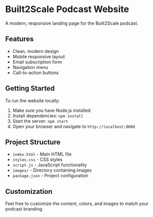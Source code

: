 # Built2Scale Podcast Website

A modern, responsive landing page for the Built2Scale podcast.

## Features

- Clean, modern design
- Mobile responsive layout
- Email subscription form
- Navigation menu
- Call-to-action buttons

## Getting Started

To run the website locally:

1. Make sure you have Node.js installed
2. Install dependencies: `npm install`
3. Start the server: `npm start`
4. Open your browser and navigate to `http://localhost:8080`

## Project Structure

- `index.html` - Main HTML file
- `styles.css` - CSS styles
- `script.js` - JavaScript functionality
- `images/` - Directory containing images
- `package.json` - Project configuration

## Customization

Feel free to customize the content, colors, and images to match your podcast branding.

